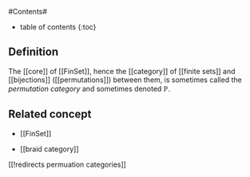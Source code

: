 
#Contents#
* table of contents
{:toc}

## Definition

The [[core]] of [[FinSet]], hence the [[category]] of [[finite sets]] and [[bijections]] ([[permutations]]) between them, is sometimes called the _permutation category_ and sometimes denoted $\mathbb{P}$.

## Related concept

* [[FinSet]]

* [[braid category]]

[[!redirects permuation categories]]
